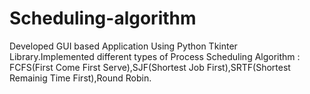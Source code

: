 # Scheduling-algorithm
Developed GUI based Application Using Python Tkinter Library.Implemented different types of Process Scheduling Algorithm : FCFS(First Come First Serve),SJF(Shortest Job First),SRTF(Shortest Remainig Time First),Round Robin.
